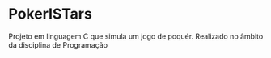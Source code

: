 # PokerISTars
Projeto em linguagem C que simula um jogo de poquér. Realizado no âmbito da disciplina de Programação
